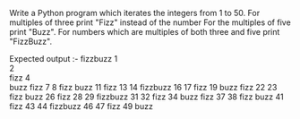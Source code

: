 Write a Python program which iterates the integers from 1 to 50.
For multiples of three print "Fizz" instead of the number 
For the multiples of five print "Buzz". 
For numbers which are multiples of both three and five print "FizzBuzz".

Expected output :- 
fizzbuzz
1   
2   
fizz
4   
buzz
fizz
7
8
fizz
buzz
11
fizz
13
14
fizzbuzz
16
17
fizz
19
buzz
fizz
22
23
fizz
buzz
26
fizz
28
29
fizzbuzz
31
32
fizz
34
buzz
fizz
37
38
fizz
buzz
41
fizz
43
44
fizzbuzz
46
47
fizz
49
buzz
